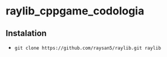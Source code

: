 # raylib_cppgame_codologia
## Instalation
* ```git clone https://github.com/raysan5/raylib.git raylib```
